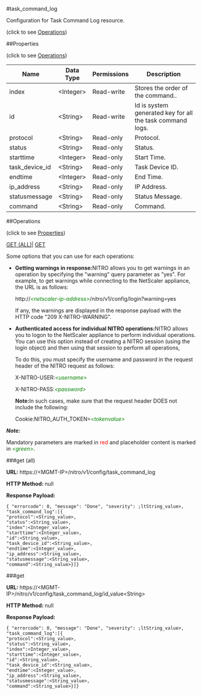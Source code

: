 #task_command_log



Configuration for Task Command Log resource.

<span>(click to see [Operations](#operations))</span>



##Properties 

<span>(click to see [Operations](#operations))</span>





<table><thead><tr><th>Name</th><th>Data Type</th><th>Permissions</th><th>Description</th></tr></thead><tbody><tr><td>index</td><td>&lt;Integer></td><td>Read-write</td><td>Stores the order of the command..</td></tr><tr><td>id</td><td>&lt;String></td><td>Read-write</td><td>Id is system generated key for all the task command logs.</td></tr><tr><td>protocol</td><td>&lt;String></td><td>Read-only</td><td>Protocol.</td></tr><tr><td>status</td><td>&lt;String></td><td>Read-only</td><td>Status.</td></tr><tr><td>starttime</td><td>&lt;Integer></td><td>Read-only</td><td>Start Time.</td></tr><tr><td>task_device_id</td><td>&lt;String></td><td>Read-only</td><td>Task Device ID.</td></tr><tr><td>endtime</td><td>&lt;Integer></td><td>Read-only</td><td>End Time.</td></tr><tr><td>ip_address</td><td>&lt;String></td><td>Read-only</td><td>IP Address.</td></tr><tr><td>statusmessage</td><td>&lt;String></td><td>Read-only</td><td>Status Message.</td></tr><tr><td>command</td><td>&lt;String></td><td>Read-only</td><td>Command.</td></tr></tbody></table>

##Operations 

<span>(click to see [Properties](#properties))</span>





[GET (ALL)](#get-all)| [GET](#get)





Some options that you can use for each operations:

<ul><li><p><b>Getting warnings in response:</b>NITRO allows you to get warnings in an operation by specifying the "warning" query parameter as "yes". For example, to get warnings while connecting to the NetScaler appliance, the URL is as follows:</p><p>http://<span style="color:green;font-style:italic;">&lt;netscaler-ip-address&gt;</span>/nitro/v1/config/login?warning=yes</p><p>If any, the warnings are displayed in the response payload with the HTTP code "209 X-NITRO-WARNING".</p></li><li><p><b>Authenticated access for individual NITRO operations:</b>NITRO allows you to logon to the NetScaler appliance to perform individual operations. You can use this option instead of creating a NITRO session (using the login object) and then using that session to perform all operations,</p><p>To do this, you must specify the username and password in the request header of the NITRO request as follows:</p><p>X-NITRO-USER:<span style="color:green;font-style:italic;">&lt;username&gt;</span></p><p>X-NITRO-PASS:<span style="color:green;font-style:italic;">&lt;password&gt;</span></p><p><b>Note:</b>In such cases, make sure that the request header DOES not include the following:</p><p>Cookie:NITRO_AUTH_TOKEN=<span style="color:green;font-style:italic;">&lt;tokenvalue&gt;</span></p></li></ul>







***Note:*** 

Mandatory parameters are marked in <span style="color:#FF0000;">red</span> and placeholder content is marked in <span style="color:green;font-style:italic">&lt;green&gt;</span>.



###get (all)







<b>URL: </b>https://&lt;MGMT-IP&gt;/nitro/v1/config/task_command_log

<b>HTTP Method: </b>null

<b>Response Payload: </b>
```
{ "errorcode": 0, "message": "Done", "severity": ;ltString_value>, "task_command_log":[{
"protocol":<String_value>,
"status":<String_value>,
"index":<Integer_value>,
"starttime":<Integer_value>,
"id":<String_value>,
"task_device_id":<String_value>,
"endtime":<Integer_value>,
"ip_address":<String_value>,
"statusmessage":<String_value>,
"command":<String_value>}]}
```







###get







<b>URL: </b>https://&lt;MGMT-IP&gt;/nitro/v1/config/task_command_log/id_value&lt;String&gt;

<b>HTTP Method: </b>null

<b>Response Payload: </b>
```
{ "errorcode": 0, "message": "Done", "severity": ;ltString_value>, "task_command_log":[{
"protocol":<String_value>,
"status":<String_value>,
"index":<Integer_value>,
"starttime":<Integer_value>,
"id":<String_value>,
"task_device_id":<String_value>,
"endtime":<Integer_value>,
"ip_address":<String_value>,
"statusmessage":<String_value>,
"command":<String_value>}]}
```







